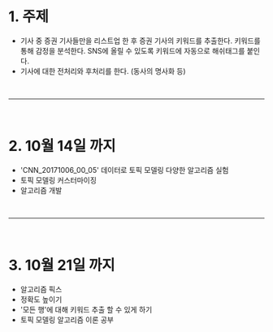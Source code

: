 # 1. 주제
 - 기사 중 증권 기사들만을 리스트업 한 후 증권 기사의 키워드를 추출한다. 키워드를 통해 감정을 분석한다. SNS에 올릴 수 있도록 키워드에 자동으로 해쉬태그를 붙인다. 
 - 기사에 대한 전처리와 후처리를 한다. (동사의 명사화 등)

<br>
<hr>
<br>

# 2. 10월 14일 까지
 - 'CNN_20171006_00_05' 데이터로 토픽 모델링 다양한 알고리즘 실험
 - 토픽 모델링 커스터마이징
 - 알고리즘 개발

<br>
<hr>
<br>

# 3. 10월 21일 까지
 - 알고리즘 픽스
 - 정확도 높이기
 - '모든 행'에 대해 키워드 추출 할 수 있게 하기
 - 토픽 모델링 알고리즘 이론 공부
